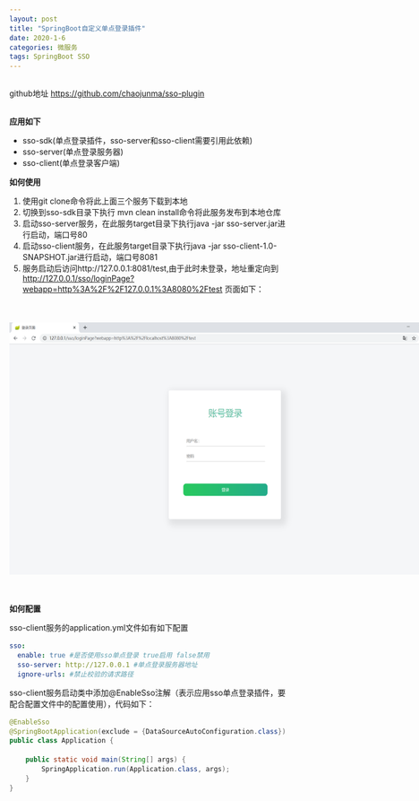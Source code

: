 ```yaml
---
layout: post
title: "SpringBoot自定义单点登录插件"
date: 2020-1-6 
categories: 微服务
tags: SpringBoot SSO
--- 
```



<div style="margin:30px 0px;">
   github地址 <a href="https://github.com/chaojunma/sso-plugin">https://github.com/chaojunma/sso-plugin</a>
</div>

**应用如下**
+ sso-sdk(单点登录插件，sso-server和sso-client需要引用此依赖)
+ sso-server(单点登录服务器)
+ sso-client(单点登录客户端)

**如何使用**
1. 使用git clone命令将此上面三个服务下载到本地
2. 切换到sso-sdk目录下执行 mvn clean install命令将此服务发布到本地仓库
3. 启动sso-server服务，在此服务target目录下执行java -jar sso-server.jar进行启动，端口号80
4. 启动sso-client服务，在此服务target目录下执行java -jar sso-client-1.0-SNAPSHOT.jar进行启动，端口号8081
5. 服务启动后访问http://127.0.0.1:8081/test,由于此时未登录，地址重定向到 http://127.0.0.1/sso/loginPage?webapp=http%3A%2F%2F127.0.0.1%3A8080%2Ftest
   页面如下：
   
<div style="width:770px;height:450px;margin:50px 0px">
   <img alt="sso-plugin.png" src="/images/sso-login.png" width="770" height="450"/>
</div>

**如何配置**

sso-client服务的application.yml文件如有如下配置
```yaml
sso:
  enable: true #是否使用sso单点登录 true启用 false禁用 
  sso-server: http://127.0.0.1 #单点登录服务器地址
  ignore-urls: #禁止校验的请求路径
```
  
sso-client服务启动类中添加@EnableSso注解（表示应用sso单点登录插件，要配合配置文件中的配置使用），代码如下：
```java
@EnableSso
@SpringBootApplication(exclude = {DataSourceAutoConfiguration.class})
public class Application {

    public static void main(String[] args) {
        SpringApplication.run(Application.class, args);
    }
}
```
